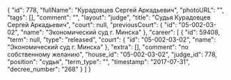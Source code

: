 {
    "id": 778,
    "fullName": "Курадовцев Сергей Аркадьевич",
    "photoURL": "",
    "tags": [],
    "comment": "",
    "layout": "judge",
    "title": "Судья Курадовцев Сергей Аркадьевич",
    "court": null,
    "previousCourt": {
        "id": "05-002-03-02",
        "name": "Экономический суд г. Минска"
    },
    "career": [
        {
            "id": 59408,
            "term": null,
            "type": "released",
            "court": {
                "id": "05-002-03-02",
                "name": "Экономический суд г. Минска"
            },
            "extra": [],
            "comment": "по собственному желанию",
            "house_id": "05-002-03-02",
            "judge_id": 778,
            "position": "судья",
            "term_type": "",
            "timestamp": "2017-07-31",
            "decree_number": "268"
        }
    ]
}
